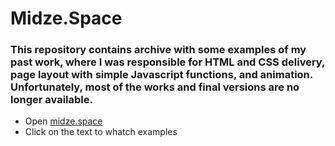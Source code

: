 #  Midze.Space

### This repository contains archive with some examples of my past work, where I was responsible for HTML and CSS delivery, page layout with simple Javascript functions, and animation. Unfortunately, most of the works and final versions are no longer available.
- Open [midze.space](https://midze.github.io/midze.space/)
- Click on the text to whatch examples
